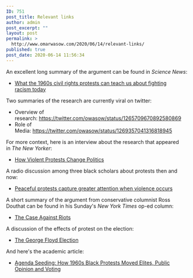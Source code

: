 ```yaml
---
ID: 751
post_title: Relevant links
author: admin
post_excerpt: ""
layout: post
permalink: >
  http://www.omarwasow.com/2020/06/14/relevant-links/
published: true
post_date: 2020-06-14 11:56:34
---
```

<!-- wp:paragraph -->
<p>An excellent long summary of the argument can be found in <em>Science News</em>:</p>
<!-- /wp:paragraph -->

<!-- wp:list -->
<ul><li><a href="https://www.sciencenews.org/article/what-1960s-civil-rights-protests-teach-fighting-racism-today">What the 1960s civil rights protests can teach us about fighting racism today</a></li></ul>
<!-- /wp:list -->

<!-- wp:paragraph -->
<p>Two summaries of the research are currently viral on twitter:</p>
<!-- /wp:paragraph -->

<!-- wp:list -->
<ul><li class="">Overview of research:&nbsp;<a href="https://twitter.com/owasow/status/1265709670892580869" class="">https://twitter.com/owasow/status/1265709670892580869</a></li><li class="">Role of Media:&nbsp;<a href="https://twitter.com/owasow/status/1269357041316818945" class="">https://twitter.com/owasow/status/1269357041316818945</a></li></ul>
<!-- /wp:list -->

<!-- wp:paragraph -->
<p>For more context, here is an interview about the research that appeared in <em>The New Yorker</em>:</p>
<!-- /wp:paragraph -->

<!-- wp:list -->
<ul><li><a href="https://www.newyorker.com/news/q-and-a/how-violent-protests-change-politics">How Violent Protests Change Politics</a></li></ul>
<!-- /wp:list -->

<!-- wp:paragraph -->
<p>A radio discussion among three black scholars about protests then and now:</p>
<!-- /wp:paragraph -->

<!-- wp:list -->
<ul><li><a href="https://www.kcrw.com/news/shows/press-play-with-madeleine-brand/protests-peaceful-violent-rights-race/peaceful-violent-protests">Peaceful protests capture greater attention when violence occurs</a></li></ul>
<!-- /wp:list -->

<!-- wp:paragraph -->
<p>A short summary of the argument from conservative columnist Ross Douthat can be found in his Sunday's <em>New York Times</em> op-ed column:</p>
<!-- /wp:paragraph -->

<!-- wp:list -->
<ul><li><a href="https://www.nytimes.com/2020/05/30/opinion/sunday/riots-george-floyd.html">The Case Against Riots</a></li></ul>
<!-- /wp:list -->

<!-- wp:paragraph -->
<p>A discussion of the effects of protest on the election:</p>
<!-- /wp:paragraph -->

<!-- wp:list -->
<ul><li><a href="https://www.nytimes.com/2020/06/03/opinion/george-floyd-trump-biden.html">The George Floyd Election</a></li></ul>
<!-- /wp:list -->

<!-- wp:paragraph -->
<p>And here's the academic article:</p>
<!-- /wp:paragraph -->

<!-- wp:list -->
<ul><li><a href="https://www.cambridge.org/core/journals/american-political-science-review/article/agenda-seeding-how-1960s-black-protests-moved-elites-public-opinion-and-voting/136610C8C040C3D92F041BB2EFC3034C">Agenda Seeding: How 1960s Black Protests Moved Elites, Public Opinion and Voting</a></li></ul>
<!-- /wp:list -->
